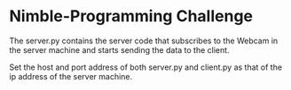 # Nimble-Programming Challenge

The server.py contains the server code that subscribes to the Webcam in the server machine and starts sending the data to the client. 

Set the host and port address of both server.py and client.py as that of the ip address of the server machine.
